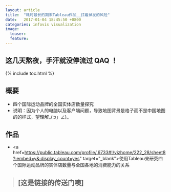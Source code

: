 ```yaml
---
layout: article
title:  "耗时最长的期末Tableau作品__扛着掉发的风险"
date:   2017-01-04 18:45:50 +0800
categories: infovis visualization
image:
  teaser: 
  feature: 
---
```

  
## 这几天熬夜，手汗就没停流过 QAQ ！

{% include toc.html %}



## 概要

- 四个国际运动品牌的全国实体店数量探究
- 说明：因为个人的电脑以及客户端问题，导致地图背景是格子而不是中国地图的的样式，望理解_(:з」∠)_

## 作品

- <a href=https://public.tableau.com/profile/.6733#!/vizhome/222_28/sheet8?:embed=y&:display_count=yes" target="_blank">使用Tableau来研究四个国际运动品牌的实体店数量与全国各地的消费能力的关系</a>

> ## [这是链接的传送门噢]

[这是链接的传送门喔]: https://public.tableau.com/profile/.6733#!/vizhome/222_28/sheet8
